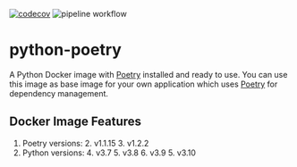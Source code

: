 [![codecov](https://codecov.io/gh/max-pfeiffer/python-poetry/branch/main/graph/badge.svg?token=WQI2SJJLZN)](https://codecov.io/gh/max-pfeiffer/uvicorn-poetry)
![pipeline workflow](https://github.com/max-pfeiffer/python-poetry/actions/workflows/pipeline.yml/badge.svg)
# python-poetry
A Python Docker image with [Poetry](https://python-poetry.org/) installed and
ready to use. You can use this image as base image for your own application
which uses [Poetry](https://python-poetry.org/) for dependency management.

## Docker Image Features
1. Poetry versions:
   2. v1.1.15
   3. v1.2.2
3. Python versions:
   4. v3.7
   5. v3.8
   6. v3.9
   5. v3.10
